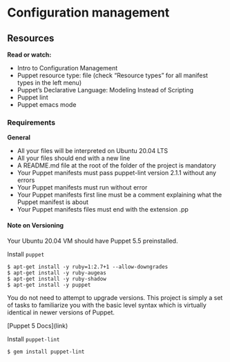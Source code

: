 Configuration management
===

## Resources
**Read or watch:**

* Intro to Configuration Management
* Puppet resource type: file (check “Resource types” for all manifest types in the left menu)
* Puppet’s Declarative Language: Modeling Instead of Scripting
* Puppet lint
* Puppet emacs mode

### Requirements
**General**

* All your files will be interpreted on Ubuntu 20.04 LTS
* All your files should end with a new line
* A README.md file at the root of the folder of the project is mandatory
* Your Puppet manifests must pass puppet-lint version 2.1.1 without any errors
* Your Puppet manifests must run without error
* Your Puppet manifests first line must be a comment explaining what the Puppet manifest is about
* Your Puppet manifests files must end with the extension .pp

#### Note on Versioning
Your Ubuntu 20.04 VM should have Puppet 5.5 preinstalled.

Install `puppet`
```puppet
$ apt-get install -y ruby=1:2.7+1 --allow-downgrades
$ apt-get install -y ruby-augeas
$ apt-get install -y ruby-shadow
$ apt-get install -y puppet
```
<p>
You do not need to attempt to upgrade versions. This project is simply a set of tasks to familiarize you with the basic level syntax which is virtually identical in newer versions of Puppet.
</p>
[Puppet 5 Docs](link)

Install `puppet-lint`
```puppet-lint
$ gem install puppet-lint
```


